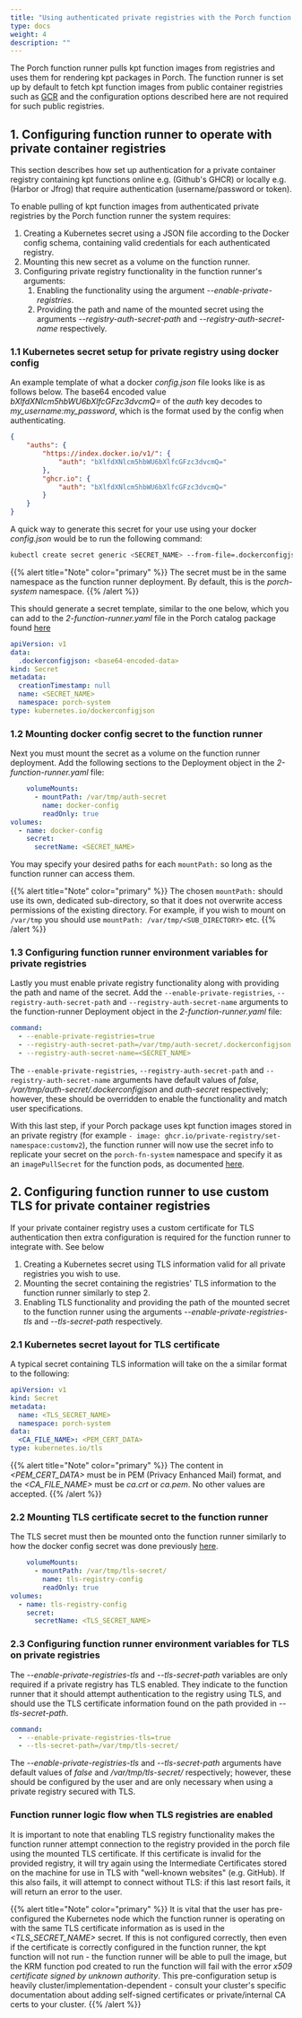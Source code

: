 ```yaml
---
title: "Using authenticated private registries with the Porch function runner"
type: docs
weight: 4
description: ""
---
```


The Porch function runner pulls kpt function images from registries and uses them for rendering kpt packages in Porch. The function runner is set up by default to fetch kpt function images from public container registries such as [GCR](https://gcr.io/kpt-fn/) and the configuration options described here are not required for such public registries.

## 1. Configuring function runner to operate with private container registries

This section describes how set up authentication for a private container registry containing kpt functions online e.g. (Github's GHCR) or locally e.g. (Harbor or Jfrog) that require authentication (username/password or token).

To enable pulling of kpt function images from authenticated private registries by the Porch function runner the system requires:

1. Creating a Kubernetes secret using a JSON file according to the Docker config schema, containing valid credentials for each authenticated registry.
2. Mounting this new secret as a volume on the function runner.
3. Configuring private registry functionality in the function runner's arguments:
   1. Enabling the functionality using the argument *--enable-private-registries*.
   2. Providing the path and name of the mounted secret using the arguments *--registry-auth-secret-path* and *--registry-auth-secret-name* respectively.

### 1.1 Kubernetes secret setup for private registry using docker config

An example template of what a docker *config.json* file looks like is as follows below. The base64 encoded value *bXlfdXNlcm5hbWU6bXlfcGFzc3dvcmQ=* of the *auth* key decodes to *my_username:my_password*, which is the format used by the config when authenticating.

```json
{
    "auths": {
        "https://index.docker.io/v1/": {
            "auth": "bXlfdXNlcm5hbWU6bXlfcGFzc3dvcmQ="
        },
        "ghcr.io": {
            "auth": "bXlfdXNlcm5hbWU6bXlfcGFzc3dvcmQ="
        }
    }
}
```

A quick way to generate this secret for your use using your docker *config.json* would be to run the following command:

```bash
kubectl create secret generic <SECRET_NAME> --from-file=.dockerconfigjson=/path/to/your/config.json --type=kubernetes.io/dockerconfigjson --dry-run=client -o yaml -n porch-system
```

{{% alert title="Note" color="primary" %}}
The secret must be in the same namespace as the function runner deployment. By default, this is the *porch-system* namespace.
{{% /alert %}}

This should generate a secret template, similar to the one below, which you can add to the *2-function-runner.yaml* file in the Porch catalog package found [here](https://github.com/nephio-project/catalog/tree/main/nephio/core/porch)

```yaml
apiVersion: v1
data:
  .dockerconfigjson: <base64-encoded-data>
kind: Secret
metadata:
  creationTimestamp: null
  name: <SECRET_NAME>
  namespace: porch-system
type: kubernetes.io/dockerconfigjson
```

### 1.2 Mounting docker config secret to the function runner

Next you must mount the secret as a volume on the function runner deployment. Add the following sections to the Deployment object in the *2-function-runner.yaml* file:

```yaml
    volumeMounts:
      - mountPath: /var/tmp/auth-secret
        name: docker-config
        readOnly: true
volumes:
  - name: docker-config
    secret:
      secretName: <SECRET_NAME>
```

You may specify your desired paths for each `mountPath:` so long as the function runner can access them.

{{% alert title="Note" color="primary" %}}
The chosen `mountPath:` should use its own, dedicated sub-directory, so that it does not overwrite access permissions of the existing directory. For example, if you wish to mount on `/var/tmp` you should use `mountPath: /var/tmp/<SUB_DIRECTORY>` etc.
{{% /alert %}}

### 1.3 Configuring function runner environment variables for private registries

Lastly you must enable private registry functionality along with providing the path and name of the secret. Add the `--enable-private-registries`, `--registry-auth-secret-path` and `--registry-auth-secret-name` arguments to the function-runner Deployment object in the *2-function-runner.yaml* file:

```yaml
command:
  - --enable-private-registries=true
  - --registry-auth-secret-path=/var/tmp/auth-secret/.dockerconfigjson
  - --registry-auth-secret-name=<SECRET_NAME>
```

The `--enable-private-registries`, `--registry-auth-secret-path` and `--registry-auth-secret-name` arguments have default values of *false*, */var/tmp/auth-secret/.dockerconfigjson* and *auth-secret* respectively; however, these should be overridden to enable the functionality and match user specifications.

With this last step, if your Porch package uses kpt function images stored in an private registry (for example `- image: ghcr.io/private-registry/set-namespace:customv2`), the function runner will now use the secret info to replicate your secret on the `porch-fn-system` namespace and specify it as an `imagePullSecret` for the function pods, as documented [here](https://kubernetes.io/docs/tasks/configure-pod-container/pull-image-private-registry/).

## 2. Configuring function runner to use custom TLS for private container registries

If your private container registry uses a custom certificate for TLS authentication then extra configuration is required for the function runner to integrate with. See below

1. Creating a Kubernetes secret using TLS information valid for all private registries you wish to use.
2. Mounting the secret containing the registries' TLS information to the function runner similarly to step 2.
3. Enabling TLS functionality and providing the path of the mounted secret to the function runner using the arguments *--enable-private-registries-tls* and *--tls-secret-path* respectively.

### 2.1 Kubernetes secret layout for TLS certificate

A typical secret containing TLS information will take on the a similar format to the following:

```yaml
apiVersion: v1
kind: Secret
metadata:
  name: <TLS_SECRET_NAME>
  namespace: porch-system
data:
  <CA_FILE_NAME>: <PEM_CERT_DATA>
type: kubernetes.io/tls
```

{{% alert title="Note" color="primary" %}}
The content in *<PEM_CERT_DATA>* must be in PEM (Privacy Enhanced Mail) format, and the *<CA_FILE_NAME>* must be *ca.crt* or *ca.pem*. No other values are accepted.
{{% /alert %}}

### 2.2 Mounting TLS certificate secret to the function runner

The TLS secret must then be mounted onto the function runner similarly to how the docker config secret was done previously [here](#mounting-docker-config-secret-to-the-function-runner).

```yaml
    volumeMounts:
      - mountPath: /var/tmp/tls-secret/
        name: tls-registry-config
        readOnly: true
volumes:
  - name: tls-registry-config
    secret:
      secretName: <TLS_SECRET_NAME>
```

### 2.3 Configuring function runner environment variables for TLS on private registries

The *--enable-private-registries-tls* and *--tls-secret-path* variables are only required if a private registry has TLS enabled. They indicate to the function runner that it should attempt authentication to the registry using TLS, and should use the TLS certificate information found on the path provided in *--tls-secret-path*.

```yaml
command:
  - --enable-private-registries-tls=true
  - --tls-secret-path=/var/tmp/tls-secret/
```

The *--enable-private-registries-tls* and *--tls-secret-path* arguments have default values of *false* and */var/tmp/tls-secret/* respectively; however, these should be configured by the user and are only necessary when using a private registry secured with TLS.

### Function runner logic flow when TLS registries are enabled

It is important to note that enabling TLS registry functionality makes the function runner attempt connection to the registry provided in the porch file using the mounted TLS certificate. If this certificate is invalid for the provided registry, it will try again using the Intermediate Certificates stored on the machine for use in TLS with "well-known websites" (e.g. GitHub). If this also fails, it will attempt to connect without TLS: if this last resort fails, it will return an error to the user.

{{% alert title="Note" color="primary" %}}
It is vital that the user has pre-configured the Kubernetes node which the function runner is operating on with the same TLS certificate information as is used in the *<TLS_SECRET_NAME>* secret. If this is not configured correctly, then even if the certificate is correctly configured in the function runner, the kpt function will not run - the function runner will be able to pull the image, but the KRM function pod created to run the function will fail with the error *x509 certificate signed by unknown authority*.
This pre-configuration setup is heavily cluster/implementation-dependent - consult your cluster's specific documentation about adding self-signed certificates or private/internal CA certs to your cluster.
{{% /alert %}}
